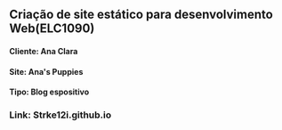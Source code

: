 ## Criação de site estático para desenvolvimento Web(ELC1090)

#### Cliente: Ana Clara
#### Site: Ana's Puppies
#### Tipo: Blog espositivo

### Link: Strke12i.github.io
